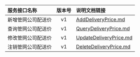   
| 服务接口名称 | 版本号 | 说明文档链接 |  
| :----------------- | :-----: | :---------------- |  
| 新增管网公司配送价 | v1 | [AddDeliveryPrice.md](https://github.com/Zhang-Monica/gitMd/blob/master/EpeisSupp/SupComDeliveryPriceServer/AddDeliveryPrice.md) |  
| 查询管网公司配送价 | v1 | [QueryDeliveryPrice.md](https://github.com/Zhang-Monica/gitMd/blob/master/EpeisSupp/SupComDeliveryPriceServer/QueryDeliveryPrice.md) |  
| 修改管网公司配送价 | v1 | [UpdateDeliveryPrice.md](https://github.com/Zhang-Monica/gitMd/blob/master/EpeisSupp/SupComDeliveryPriceServer/UpdateDeliveryPrice.md) |  
| 注销管网公司配送价 | v1 | [DeleteDeliveryPrice.md](https://github.com/Zhang-Monica/gitMd/blob/master/EpeisSupp/SupComDeliveryPriceServer/DeleteDeliveryPrice.md) |  
  
